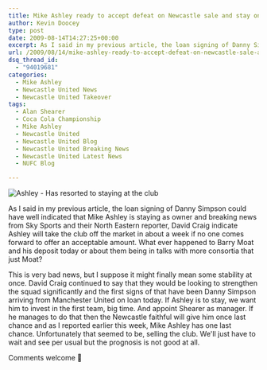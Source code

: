 ```yaml
---
title: Mike Ashley ready to accept defeat on Newcastle sale and stay on
author: Kevin Doocey
type: post
date: 2009-08-14T14:27:25+00:00
excerpt: As I said in my previous article, the loan signing of Danny Simpson could have well indicated that Mike Ashley is staying as owner and breaking news...
url: /2009/08/14/mike-ashley-ready-to-accept-defeat-on-newcastle-sale-and-stay-on/
dsq_thread_id:
  - "94019681"
categories:
  - Mike Ashley
  - Newcastle United News
  - Newcastle United Takeover
tags:
  - Alan Shearer
  - Coca Cola Championship
  - Mike Ashley
  - Newcastle United
  - Newcastle United Blog
  - Newcastle United Breaking News
  - Newcastle United Latest News
  - NUFC Blog

---
```

![Ashley - Has resorted to staying at the club](https://static.guim.co.uk/sys-images/Football/Clubs/Club%20Home/2009/5/31/1243724420545/Mike-Ashley-001.jpg)

As I said in my previous article, the loan signing of Danny Simpson could have well indicated that Mike Ashley is staying as owner and breaking news from Sky Sports and their North Eastern reporter, David Craig indicate  Ashley will take the club off the market in about a week if no one comes forward to offer an acceptable amount. What ever happened to Barry Moat and his deposit today or about them being in talks with more consortia that just Moat?

This is very bad news, but I suppose it might finally mean some stability at once. David Craig continued to say that they would be looking to strengthen the squad significantly and the first signs of that have been Danny Simpson arriving from Manchester United on loan today. If Ashley is to stay, we want him to invest in the first team, big time. And appoint Shearer as manager. If he manages to do that then the Newcastle faithful will give him once last chance and as I reported earlier this week, Mike Ashley has one last chance. Unfortunately that seemed to be, selling the club. We'll just have to wait and see per usual but the prognosis is not good at all.

Comments welcome 🙂
